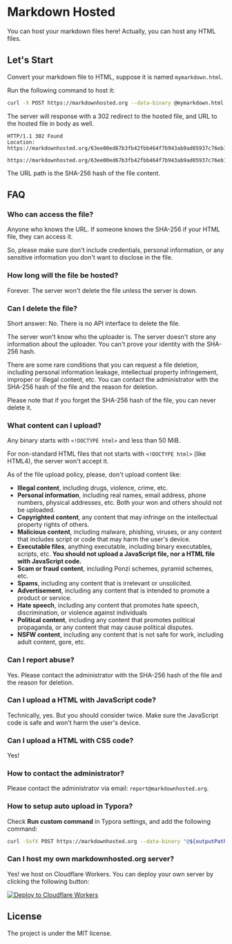 # Markdown Hosted

You can host your markdown files here! Actually, you can host any HTML files.

## Let's Start
Convert your markdown file to HTML, suppose it is named `mymarkdown.html`.

Run the following command to host it:
```bash
curl -X POST https://markdownhosted.org --data-binary @mymarkdown.html
```

The server will response with a 302 redirect to the hosted file, and URL to the hosted file in body as well.

```http
HTTP/1.1 302 Found
Location: https://markdownhosted.org/63ee00ed67b3fb42fbb464f7b943ab9ad05937c76eb17108604173339315d83f

https://markdownhosted.org/63ee00ed67b3fb42fbb464f7b943ab9ad05937c76eb17108604173339315d83f

```

The URL path is the SHA-256 hash of the file content.

## FAQ
### Who can access the file?
Anyone who knows the URL. If someone knows the SHA-256 if your HTML file, they can access it.

So, please make sure don't include credentials, personal information, or any sensitive information you don't want to disclose in the file.

### How long will the file be hosted?
Forever. The server won't delete the file unless the server is down.

### Can I delete the file?
Short answer: No. There is no API interface to delete the file.

The server won't know who the uploader is. The server doesn't store any information about the uploader. You can't prove your identity with the SHA-256 hash.

There are some rare conditions that you can request a file deletion, including personal information leakage, intellectual property infringement, improper or illegal content, etc. You can contact the administrator with the SHA-256 hash of the file and the reason for deletion.

Please note that if you forget the SHA-256 hash of the file, you can never delete it.

### What content can I upload?
Any binary starts with `<!DOCTYPE html>` and less than 50 MiB.

For non-standard HTML files that not starts with `<!DOCTYPE html>` (like HTML4), the server won't accept it.

As of the file upload policy, please, don't upload content like:
 - **Illegal content**, including drugs, violence, crime, etc.
 - **Personal information**, including real names, email address, phone numbers, physical addresses, etc. Both your won and others should not be uploaded.
 - **Copyrighted content**, any content that may infringe on the intellectual property rights of others.
 - **Malicious content**, including malware, phishing, viruses, or any content that includes script or code that may harm the user's device.
 - **Executable files**, anything executable, including binary executables, scripts, etc. **You should not upload a JavaScript file, nor a HTML file with JavaScript code.**
 - **Scam or fraud content**, including Ponzi schemes, pyramid schemes, etc.
 - **Spams**, including any content that is irrelevant or unsolicited.
 - **Advertisement**, including any content that is intended to promote a product or service.
 - **Hate speech**, including any content that promotes hate speech, discrimination, or violence against individuals
 - **Political content**, including any content that promotes political propaganda, or any content that may cause political disputes.
 - **NSFW content**, including any content that is not safe for work, including adult content, gore, etc.

### Can I report abuse?
Yes. Please contact the administrator with the SHA-256 hash of the file and the reason for deletion.

### Can I upload a HTML with JavaScript code?
Technically, yes. But you should consider twice. Make sure the JavaScript code is safe and won't harm the user's device.

### Can I upload a HTML with CSS code?
Yes!

### How to contact the administrator?
Please contact the administrator via email: `report@markdownhosted.org`.

### How to setup auto upload in Typora?
Check **Run custom command** in Typora settings, and add the following command:
```bash
curl -SsfX POST https://markdownhosted.org --data-binary "@${outputPath}"
```

### Can I host my own markdownhosted.org server?
Yes! we host on Cloudflare Workers. You can deploy your own server by clicking the following button:

[![Deploy to Cloudflare Workers](https://deploy.workers.cloudflare.com/button)](https://deploy.workers.cloudflare.com/?url=https://github.com/baobao1270/markdown-hosted)

## License
The project is under the MIT license.
